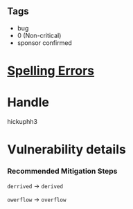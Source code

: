 ## Tags

- bug
- 0 (Non-critical)
- sponsor confirmed

# [Spelling Errors](https://github.com/code-423n4/2021-09-sushitrident-2-findings/issues/22) 

# Handle

hickuphh3


# Vulnerability details

### Recommended Mitigation Steps

`derrived` → `derived`

`owerflow` → `overflow`

